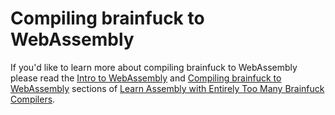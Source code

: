 # Compiling brainfuck to WebAssembly

If you'd like to learn more about compiling brainfuck to WebAssembly please read the [Intro to WebAssembly]() and [Compiling brainfuck to WebAssembly]() sections of [Learn Assembly with Entirely Too Many Brainfuck Compilers]().
